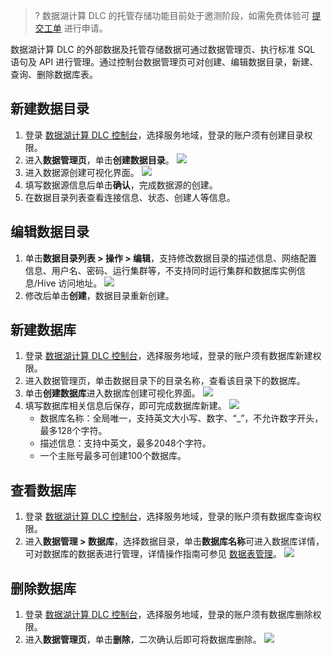 >? 数据湖计算 DLC 的托管存储功能目前处于邀测阶段，如需免费体验可 [提交工单](https://console.cloud.tencent.com/workorder/category) 进行申请。

数据湖计算 DLC 的外部数据及托管存储数据可通过数据管理页、执行标准 SQL 语句及 API 进行管理。通过控制台数据管理页可对创建、编辑数据目录，新建、查询、删除数据库表。


## 新建数据目录
1. 登录 [数据湖计算 DLC 控制台](https://console.cloud.tencent.com/dlc)，选择服务地域，登录的账户须有创建目录权限。
2. 进入**数据管理页**，单击**创建数据目录**。
![](https://qcloudimg.tencent-cloud.cn/raw/38e8d520d11f2af4712b5bf15ae0c497.png)
3. 进入数据源创建可视化界面。
![](https://qcloudimg.tencent-cloud.cn/raw/72b042943fab63c7e8b0929105fb23ed.png)
4. 填写数据源信息后单击**确认**，完成数据源的创建。
5. 在数据目录列表查看连接信息、状态、创建人等信息。


## 编辑数据目录
1. 单击**数据目录列表 > 操作 > 编辑**，支持修改数据目录的描述信息、网络配置信息、用户名、密码、运行集群等，不支持同时运行集群和数据库实例信息/Hive 访问地址。
![](https://qcloudimg.tencent-cloud.cn/raw/aaa978795b701429be09a7188b166ff0.png)
2. 修改后单击**创建**，数据目录重新创建。


## 新建数据库
1. 登录 [数据湖计算 DLC 控制台](https://console.cloud.tencent.com/dlc)，选择服务地域，登录的账户须有数据库新建权限。
2. 进入数据管理页，单击数据目录下的目录名称，查看该目录下的数据库。
3. 单击**创建数据库**进入数据库创建可视化界面。
![](https://qcloudimg.tencent-cloud.cn/raw/0251dc437707aeb4f6750f930d276243.png)
4. 填写数据库相关信息后保存，即可完成数据库新建。
![](https://qcloudimg.tencent-cloud.cn/raw/76338ec8f90d703feda9f514a1c2b73b.png)
	- 数据库名称：全局唯一，支持英文大小写、数字、“_”，不允许数字开头，最多128个字符。
	- 描述信息：支持中英文，最多2048个字符。
	- 一个主账号最多可创建100个数据库。

## 查看数据库
1. 登录 [数据湖计算 DLC 控制台](https://console.cloud.tencent.com/dlc)，选择服务地域，登录的账户须有数据库查询权限。
2. 进入**数据管理 > 数据库**，选择数据目录，单击**数据库名称**可进入数据库详情，可对数据库的数据表进行管理，详情操作指南可参见 [数据表管理](https://cloud.tencent.com/document/product/1342/61870)。
![](https://qcloudimg.tencent-cloud.cn/raw/30bb27d8e048ddc7e068275087a65b4c.png)


## 删除数据库
1. 登录 [数据湖计算 DLC 控制台](https://console.cloud.tencent.com/dlc)，选择服务地域，登录的账户须有数据库删除权限。
2. 进入**数据管理页**，单击**删除**，二次确认后即可将数据库删除。
![](https://qcloudimg.tencent-cloud.cn/raw/0e54ee7828365236a01242afb97bebcd.png)



